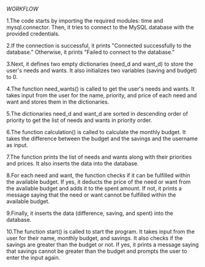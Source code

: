 *WORKFLOW*

1.The code starts by importing the required modules: time and mysql.connector. Then, it tries to connect to the MySQL database with the provided credentials.

2.If the connection is successful, it prints "Connected successfully to the database." Otherwise, it prints "Failed to connect to the database."

3.Next, it defines two empty dictionaries (need_d and want_d) to store the user's needs and wants. It also initializes two variables (saving and budget) to 0.

4.The function need_wants() is called to get the user's needs and wants. It takes input from the user for the name, priority, and price of each need and want and stores them in the dictionaries.

5.The dictionaries need_d and want_d are sorted in descending order of priority to get the list of needs and wants in priority order.

6.The function calculation() is called to calculate the monthly budget. It takes the difference between the budget and the savings and the username as input.

7.The function prints the list of needs and wants along with their priorities and prices. It also inserts the data into the database.

8.For each need and want, the function checks if it can be fulfilled within the available budget. If yes, it deducts the price of the need or want from the available budget and adds it to the spent amount. If not, it prints a message saying that the need or want cannot be fulfilled within the available budget.

9.Finally, it inserts the data (difference, saving, and spent) into the database.

10.The function start() is called to start the program. It takes input from the user for their name, monthly budget, and savings. It also checks if the savings are greater than the budget or not. If yes, it prints a message saying that savings cannot be greater than the budget and prompts the user to enter the input again.
